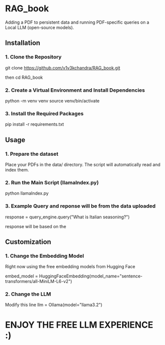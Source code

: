 # RAG_book
Adding a PDF to persistent data and running PDF-specific queries on a Local LLM (open-source models).

## Installation

### 1. Clone the Repository

git clone https://github.com/v1v3kchandra/RAG_book.git

then 
cd RAG_book

### 2. Create a Virtual Environment and Install Dependencies
python -m venv venv
source venv/bin/activate  

### 3. Install the Required Packages
pip install -r requirements.txt

## Usage

### 1. Prepare the dataset
Place your PDFs in the data/ directory. The script will automatically read and index them.

### 2. Run the Main Script (llamaIndex.py)
python llamaIndex.py

### 3. Example Query and reponse will be from the data uploaded
response = query_engine.query("What is Italian seasoning?")

response will be based on the 

## Customization

### 1. Change the Embedding Model
Right now using the free embedding models from Hugging Face

embed_model = HuggingFaceEmbedding(model_name="sentence-transformers/all-MiniLM-L6-v2")

### 2. Change the LLM
Modify this line 
llm = Ollama(model="llama3.2")

# ENJOY THE FREE LLM EXPERIENCE :)

